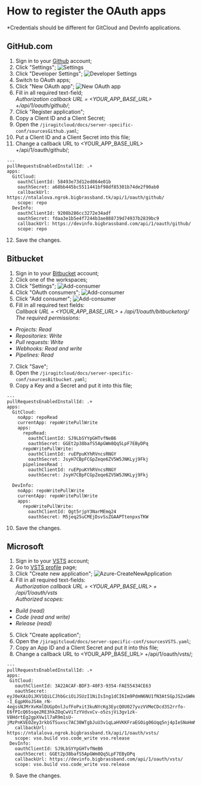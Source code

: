 # How to register the OAuth apps
*Credentials should be different for GitCloud and DevInfo applications.

##  GitHub.com


1.	Sign in to your <a href="https://github.com/" target="_blank">Github</a> account;
2.	Click "Settings"; ![Settings](images/Settings-Github.png)
3.	Click "Developer Settings"; ![Developer Settings](images/Developer-settings.png)
4.	Switch to OAuth apps;
5.	Click "New OAuth app"; ![New OAuth app](images/New-OAuth-App%20.png)
6.	Fill in all required text-field;  
*Authorization callback URL = <YOUR_APP_BASE_URL> +/api/1/oauth/github/*;
7.	Click "Register application";
8.	Copy a Client ID and a Client Secret;
9.	Open the `/jiragitcloud/docs/server-specific-conf/sourcesGithub.yaml`;
10.	Put a Client ID and a Client Secret into this file;
11.	Change a callback URL to <YOUR_APP_BASE_URL> +/api/1/oauth/github/;
     
```
---
pullRequestsEnabledInstallId: .+
apps:
  GitCloud:
    oauthClientId: 58493e73d12ed864e01b
    oauthSecret: a68bb445bc5511441bf98df85301b74de2f90ab0
    callbackUrl: https://ntalalova.ngrok.bigbrassband.tk/api/1/oauth/github/
    scope: repo
  DevInfo:
    oauthClientId: 9208b286cc3272e34adf
    oauthSecret: fdaa3e1b5e4f7244b3ae888739d74937b2839bc9
    callbackUrl: https://devinfo.bigbrassband.com/api/1/oauth/github/
    scope: repo
 ```
  
12.	Save the changes.


##  Bitbucket


1.	Sign in to your <a href="https://bitbucket.org/" target="_blank">Bitbucket</a> account;
2.	Сlick one of the workspaces;
3.	Click "Settings"; ![Add-consumer](images/Settings-Bitbucket.png)  
4.	Click "OAuth consumers"; ![Add-consumer](images/OAuth%20consumers.png)  
5.	Click "Add consumer";  ![Add-consumer](images/Add%20consumer.png)  
6.	Fill in all required text fields:  
*Callback URL = <YOUR_APP_BASE_URL> + /api/1/oauth/bitbucketorg/*  
*The required permissions:*  
* *Projects: Read*  
* *Repositories: Write* 
* *Pull requests: Write*  
* *Webhooks: Read and write*
* *Pipelines: Read*
7.	Click "Save";
8.	Open the `/jiragitcloud/docs/server-specific-conf/sourcesBitbucket.yaml`;
9.	Сopy a Key and a Secret and put it into this file;
         
```
---
pullRequestsEnabledInstallId: .+
apps:
  GitCloud:
    noApp: repoRead
    currentApp: repoWritePullWrite
    apps:
      repoRead:
        oauthClientId: SJ9LbSYYpGHTvfNeB6
        oauthSecret: GGEt2p38bafS5ApGWm8Qq5LpF7EByDPq
      repoWritePullWrite:
        oauthClientId: ruEPpuKYhRVncsRNGY
        oauthSecret: JsyH7CBpFCGpZeqe6ZV5W5JNKLyj9Fkj
      pipelinesRead :
        oauthClientId: ruEPpuKYhRVncsRNGY
        oauthSecret: JsyH7CBpFCGpZeqe6ZV5W5JNKLyj9Fkj
  
  DevInfo:
    noApp: repoWritePullWrite
    currentApp: repoWritePullWrite
    apps:
      repoWritePullWrite:
        oauthClientId: Qgt5rjpY3NarMEmq24
        oauthSecret: M5jeq25uCMEjDsvSsZGAAPTtenpxsTKW
  ```    

10.	Save the changes.


##  Microsoft

1.	Sign in to your <a href="https://azure.microsoft.com/en-us/services/devops/" target="_blank">VSTS</a> account;
2.	Go to <a href="https://aex.dev.azure.com/me?mkt=en-US&campaign=o~msft~old~vsts~profile" target="_blank">VSTS profile</a> page;
3.	Сlick "Create new application"; ![Azure-CreateNewApplication](images/Azure-CreateNewApplication.png)
4.	Fill in all required text-fields:  
*Authorization callback URL = <YOUR_APP_BASE_URL> + /api/1/oauth/vsts*  
*Authorized scopes:*  
  * *Build (read)*
  * *Code (read and write)*  
  * *Release (read)*
5.	Click "Create application";
6.	Open the `/jiragitcloud/docs/server-specific-conf/sourcesVSTS.yaml`;
7.	Copy an App ID and a Client Secret and put it into this file;
8.	Change a callback URL to <YOUR_APP_BASE_URL> +/api/1/oauth/vsts/;  
  
 ```
---
pullRequestsEnabledInstallId: .+
apps:
  GitCloud:
    oauthClientId: 3A22ACAF-BDF3-40F3-9354-FAE55434CE63
    oauthSecret: eyJ0eXAiOiJKV1QiLCJhbGciOiJSUzI1NiIsIng1dCI6Im9PdmN6NU1fN3AtSGpJS2xGWHo5M3VfVjBabyJ9.eyJjaWQiOiIzYTIyYWNhZi1iZGYzLTQwZjMtOTM1NC1mYWU1NTQzNGNlNjMiLCJjc2kiOiIxZWJkYjA4MC04MjI4LTRiYTQtYTRjZC01YzNmMjIxZTFmNzAiLCJuYW1laWQiOiI0MjRiMmVmOS0xMWJhLTYxODAtYWRhYi0zOGY3MzQwMDg0MDQiLCJpc3MiOiJhcHAudnN0b2tlbi52aXN1YWxzdHVkaW8uY29tIiwiYXVkIjoiYXBwLnZzdG9rZW4udmlzdWFsc3R1ZGlvLmNvbSIsIm5iZiI6MTY0NjgwNDg0NywiZXhwIjoxODA0NTcxMjQ3fQ.HqGtmbo_2cXaLKVukhpwgClciCeTv9--I_EgpHXoJS4m_rN-4egssNJMrXvKmlDUGpOnlJufFoPxit3kuNYcKg3EycQ0U027yvzVVMeCDcd3S2rrfo-E6fPIcQ65sqe2RE3hkZOqCwViTzYVdvxCv-o5zsjVi3gv1zk-V8HdrtEg2gpXVw1l7aR9m1sU-jMzPnKVEOZey3rkbSTSuxsc7AC30WTgbJuU3v1qLaHVKKFraEGOig06Uqq5nj4pIeSNoHmMkGUiqwD72tUnfUZnQM5gSRUaxLGNkgwurehml_YN35oYNLQZTtcb0WfN_4sT8ayZvZu_V6JAh00NNhO1rw 
    callbackUrl: https://ntalalova.ngrok.bigbrassband.tk/api/1/oauth/vsts/
    scope: vso.build vso.code_write vso.release
  DevInfo:
    oauthClientId: SJ9LbSYYpGHTvfNeB6
    oauthSecret: GGEt2p38bafS5ApGWm8Qq5LpF7EByDPq
    callbackUrl: https://devinfo.bigbrassband.com/api/1/oauth/vsts/
    scope: vso.build vso.code_write vso.release
  ```  

9.	Save the changes.

